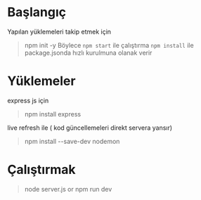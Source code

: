 # Başlangıç 

Yapılan yüklemeleri takip etmek için 
> npm init -y
Böylece `npm start` ile çalıştırma `npm install` ile package.jsonda hızlı kurulmuna olanak verir

# Yüklemeler

express js için 
>npm install express

live refresh ile ( kod  güncellemeleri direkt servera yansır)
>npm install --save-dev nodemon

# Çalıştırmak

>node server.js
or
>npm run dev
